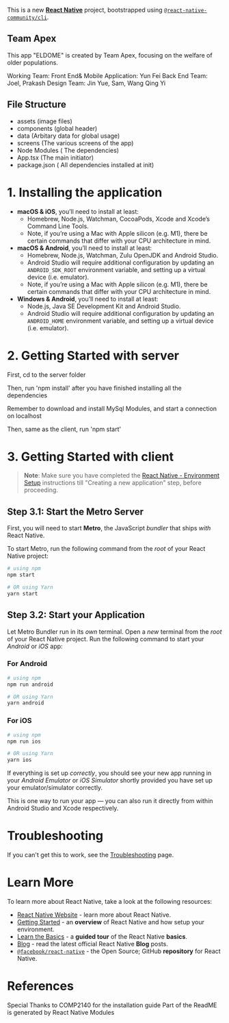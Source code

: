 This is a new [**React Native**](https://reactnative.dev) project, bootstrapped using [`@react-native-community/cli`](https://github.com/react-native-community/cli).

## Team Apex
This app "ELDOME" is created by Team Apex, focusing on the welfare of older populations.

   Working Team:
   Front End& Mobile Application: Yun Fei
   Back End Team: Joel, Prakash
   Design Team: Jin Yue, Sam, Wang Qing Yi

## File Structure
- assets (image files)
- components (global header)
- data (Arbitary data for global usage)
-  screens (The various screens of the app)
-  Node Modules ( The dependencies)
- App.tsx (The main initiator)
- package.json ( All dependencies installed at init)

# 1. Installing the application
- **macOS & iOS**, you’ll need to install at least:
    - Homebrew, Node.js, Watchman, CocoaPods, Xcode and Xcode’s Command Line Tools.
    - Note, if you’re using a Mac with Apple silicon (e.g. M1), there be certain commands that differ with your CPU architecture in mind.
- **macOS & Android**, you’ll need to install at least:
    - Homebrew, Node.js, Watchman, Zulu OpenJDK and Android Studio.
    - Android Studio will require additional configuration by updating an `ANDROID_SDK_ROOT` environment variable, and setting up a virtual device (i.e. emulator).
    - Note, if you’re using a Mac with Apple silicon (e.g. M1), there be certain commands that differ with your CPU architecture in mind.
- **Windows & Android**, you’ll need to install at least:
    - Node.js, Java SE Development Kit and Android Studio.
    - Android Studio will require additional configuration by updating an `ANDROID_HOME` environment variable, and setting up a virtual device (i.e. emulator).
  
# 2. Getting Started with server
First, cd to the server folder 

Then, run 'npm install' after you have finished installing all the dependencies 

Remember to download and install MySql Modules, and start a connection on localhost

Then, same as the client, run 'npm start'

# 3. Getting Started with client

>**Note**: Make sure you have completed the [React Native - Environment Setup](https://reactnative.dev/docs/environment-setup) instructions till "Creating a new application" step, before proceeding.

## Step 3.1: Start the Metro Server

First, you will need to start **Metro**, the JavaScript _bundler_ that ships _with_ React Native.

To start Metro, run the following command from the _root_ of your React Native project:

```bash
# using npm
npm start

# OR using Yarn
yarn start
```

## Step 3.2: Start your Application

Let Metro Bundler run in its _own_ terminal. Open a _new_ terminal from the _root_ of your React Native project. Run the following command to start your _Android_ or _iOS_ app:

### For Android

```bash
# using npm
npm run android

# OR using Yarn
yarn android
```

### For iOS

```bash
# using npm
npm run ios

# OR using Yarn
yarn ios
```

If everything is set up _correctly_, you should see your new app running in your _Android Emulator_ or _iOS Simulator_ shortly provided you have set up your emulator/simulator correctly.

This is one way to run your app — you can also run it directly from within Android Studio and Xcode respectively.


# Troubleshooting

If you can't get this to work, see the [Troubleshooting](https://reactnative.dev/docs/troubleshooting) page.

# Learn More

To learn more about React Native, take a look at the following resources:

- [React Native Website](https://reactnative.dev) - learn more about React Native.
- [Getting Started](https://reactnative.dev/docs/environment-setup) - an **overview** of React Native and how setup your environment.
- [Learn the Basics](https://reactnative.dev/docs/getting-started) - a **guided tour** of the React Native **basics**.
- [Blog](https://reactnative.dev/blog) - read the latest official React Native **Blog** posts.
- [`@facebook/react-native`](https://github.com/facebook/react-native) - the Open Source; GitHub **repository** for React Native.

# References
Special Thanks to COMP2140 for the installation guide
Part of the ReadME is generated by React Native Modules

